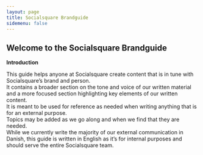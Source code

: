 ```yaml
---
layout: page
title: Socialsquare Brandguide
sidemenu: false
---
```



## Welcome to the Socialsquare Brandguide



**Introduction**

This guide helps anyone at Socialsquare create content that is in tune with Socialsquare’s brand and person.  
It contains a broader section on the tone and voice of our written material and a more focused section highlighting key elements of our written content.   
It is meant to be used for reference as needed when writing anything that is for an external purpose.  
Topics may be added as we go along and when we find that they are needed.  
While we currently write the majority of our external communication in Danish, this guide is written in English as it’s for internal purposes and should serve the entire Socialsquare team. 



